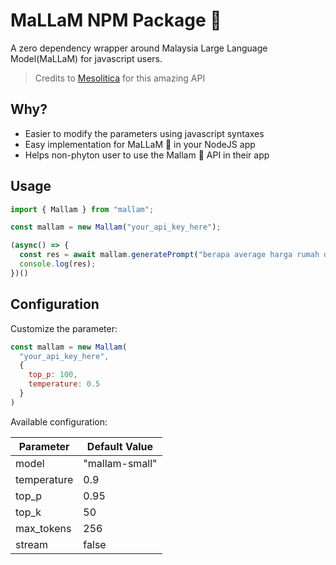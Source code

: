 # MaLLaM NPM Package 🌙

A zero dependency wrapper around Malaysia Large Language Model(MaLLaM) for javascript users.

> Credits to [Mesolitica](https://mesolitica.com/) for this amazing API

## Why?
- Easier to modify the parameters using javascript syntaxes
- Easy implementation for MaLLaM 🌙 in your NodeJS app
- Helps non-phyton user to use the Mallam 🌙 API in their app

## Usage

```javascript
import { Mallam } from "mallam";

const mallam = new Mallam("your_api_key_here");

(async() => {
  const res = await mallam.generatePrompt("berapa average harga rumah dekat johor?");
  console.log(res);
})()
```

## Configuration

Customize the parameter:
```javascript
const mallam = new Mallam(
  "your_api_key_here",
  {
    top_p: 100,
    temperature: 0.5
  }
)
```
Available configuration:

| Parameter    | Default Value |
| -------- | ------- |
| model  |"mallam-small"    |
| temperature | 0.9     |
| top_p    | 0.95    |
| top_k    | 50    |
| max_tokens    | 256    |
| stream    | false    |


